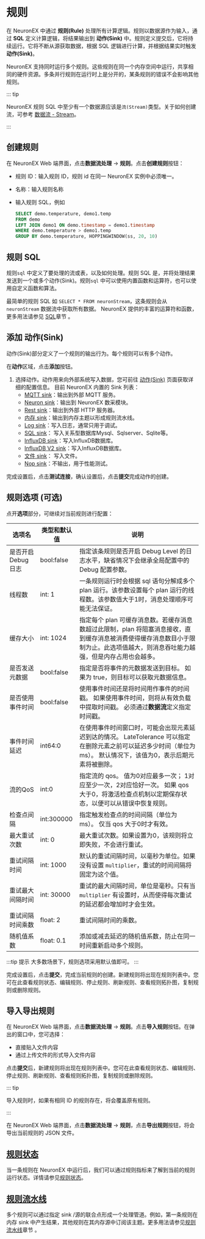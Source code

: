 # 规则


在 NeuronEX 中通过 **规则(Rule)** 处理所有计算逻辑。规则以数据源作为输入，通过 **SQL** 定义计算逻辑，将结果输出到 **动作(Sink)** 中。规则定义提交后，它将持续运行。它将不断从源获取数据，根据 SQL 逻辑进行计算，并根据结果实时触发 **动作(Sink)**。

NeuronEX 支持同时运行多个规则。这些规则在同一个内存空间中运行，共享相同的硬件资源。多条并行规则在运行时上是分开的，某条规则的错误不会影响其他规则。

::: tip

NeuronEX 规则 SQL 中至少有一个数据源应该是`流(Stream)`类型。关于如何创建流，可参考 [数据流 - Stream](./stream.md)。

:::


## 创建规则

在 NeuronEX Web 端界面，点击**数据流处理** -> **规则**。点击**创建规则**按钮：

- 规则 ID：输入规则 ID，规则 id 在同一 NeuronEX 实例中必须唯一。

- 名称：输入规则名称

- 输入规则 SQL，例如

  ```sql
  SELECT demo.temperature, demo1.temp
  FROM demo
  LEFT JOIN demo1 ON demo.timestamp = demo1.timestamp
  WHERE demo.temperature > demo1.temp
  GROUP BY demo.temperature, HOPPINGWINDOW(ss, 20, 10)
  ```

## 规则 SQL

规则`sql` 中定义了要处理的流或表，以及如何处理。规则 SQL 是，并将处理结果发送到一个或多个动作(Sink)。规则`sql` 中可以使用内置函数和运算符，也可以使用自定义函数和算法。

最简单的规则 SQL 如 `SELECT * FROM neuronStream`，这条规则会从 `neuronStream` 数据流中获取所有数据。 NeuronEX 提供的丰富的运算符和函数，更多用法请参见 [SQL](./sqls/overview.md)章节 。

## 添加 动作(Sink)

动作(Sink)部分定义了一个规则的输出行为。每个规则可以有多个动作。

在**动作**区域，点击**添加**按钮。

1. 选择动作。动作用来向外部系统写入数据，您可前往 [动作(Sink)](./sink/sink.md) 页面获取详细的配置信息。
   目前 NeuronEX 内置的 Sink 列表：
   - [MQTT sink](./sink/mqtt.md)：输出到外部 MQTT 服务。
   - [Neuron sink](./sink/neuron.md)：输出到 NeuronEX 数采模块。
   - [Rest sink](./sink/rest.md)：输出到外部 HTTP 服务器。
   - [内存 sink](./sink/memory.md)：输出到内存主题以形成规则流水线。
   - [Log sink](./sink/log.md)：写入日志，通常只用于调试。
   - [SQL sink](./sink/file.md)： 写入关系型数据库Mysql、Sqlserver、Sqlite等。
   - [InfluxDB sink](./sink/memory.md)：写入InfluxDB数据库。
   - [InfluxDB V2 sink](./sink/log.md)：写入InfluxDB数据库。
   - [文件 sink](./sink/file.md)： 写入文件。
   - [Nop sink](./sink/nop.md)：不输出，用于性能测试。
   <!-- - [Redis sink](./sink/redis.md): 写入 Redis。 -->
   <!-- - [Kafka sink](./sink/nop.md)：写入Kafka。   -->


完成设置后，点击**测试连接**，确认设置后，点击**提交**完成动作的创建。

## 规则选项 (可选)

点开**选项**部分，可继续对当前规则进行配置：

| 选项名                | 类型和默认值     | 说明                                                                                             |
|--------------------|------------|------------------------------------------------------------------------------------------------|
| 是否开启Debug日志              | bool:false | 指定该条规则是否开启 Debug Level 的日志水平，缺省情况下会继承全局配置中的 Debug 配置参数。                                        |
| 线程数        | int: 1     | 一条规则运行时会根据 sql 语句分解成多个 plan 运行。该参数设置每个 plan 运行的线程数。该参数值大于1时，消息处理顺序可能无法保证。                      |
| 缓存大小       | int: 1024  | 指定每个 plan 可缓存消息数。若缓存消息数超过此限制，plan 将阻塞消息接收，直到缓存消息被消费使得缓存消息数目小于限制为止。此选项值越大，则消息吞吐能力越强，但是内存占用也会越多。 |
| 是否发送元数据     | bool:false | 指定是否将事件的元数据发送到目标。 如果为 true，则目标可以获取元数据信息。                                                       |
| 是否使用事件时间        | bool:false | 使用事件时间还是将时间用作事件的时间戳。 如果使用事件时间，则将从有效负载中提取时间戳。 必须通过**数据流**定义指定时间戳。    |
| 事件时间延迟      | int64:0    | 在使用事件时间窗口时，可能会出现元素延迟到达的情况。 LateTolerance 可以指定在删除元素之前可以延迟多少时间（单位为 ms）。 默认情况下，该值为0，表示后期元素将被删除。   |
| 流的QoS                | int:0      | 指定流的 qos。 值为0对应最多一次； 1对应至少一次，2对应恰好一次。 如果 qos 大于0，将激活检查点机制以定期保存状态，以便可以从错误中恢复规则。                 |
| 检查点间隔 | int:300000 | 指定触发检查点的时间间隔（单位为 ms）。 仅当 qos 大于0时才有效。                                                          |
| 最大重试次数     | int: 0     | 最大重试次数。如果设置为0，该规则将立即失败，不会进行重试。                              |
| 重试间隔时间        | int: 1000  | 默认的重试间隔时间，以毫秒为单位。如果没有设置 `multiplier`，重试的时间间隔将固定为这个值。        |
| 重试最大间隔时间     | int: 30000 | 重试的最大间隔时间，单位是毫秒。只有当 `multiplier` 有设置时，从而使得每次重试的延迟都会增加时才会生效。 |
| 重试间隔时间乘数   | float: 2   | 重试间隔时间的乘数。                                                  |
| 随机值系数 | float: 0.1 | 添加或减去延迟的随机值系数，防止在同一时间重新启动多个规则。                              |


:::tip 提示
大多数场景下，规则选项采用默认值即可。
:::

完成设置后，点击**提交**，完成当前规则的创建。新建规则将出现在规则列表中。您可在此查看规则状态、编辑规则、停止规则、刷新规则、查看规则拓扑图，复制规则或删除规则。



## 导入导出规则

在 NeuronEX Web 端界面，点击**数据流处理** -> **规则**。点击**导入规则**按钮。在弹出的窗口中，您可选择：

- 直接贴入文件内容
- 通过上传文件的形式导入文件内容

点击**提交**后，新建规则将出现在规则列表中。您可在此查看规则状态、编辑规则、停止规则、刷新规则、查看规则拓扑图，复制规则或删除规则。

::: tip

导入规则时，如果有相同 ID 的规则存在，将会覆盖原有规则。

:::

在 NeuronEX Web 端界面，点击**数据流处理** -> **规则**，点击**导出规则**按钮，将会导出当前规则的 JSON 文件。

## [规则状态](./rule_status.md)

当一条规则在 NeuronEX 中运行后，我们可以通过规则指标来了解到当前的规则运行状态。详情请参见[规则状态](./rule_status.md)。

## [规则流水线](./rule_pipeline.md)

多个规则可以通过指定 sink /源的联合点形成一个处理管道。例如，第一条规则在内存 sink 中产生结果，其他规则在其内存源中订阅该主题。更多用法请参见[规则流水线](./rule_pipeline.md)章节 。


<!-- ## 文本创建规则

在 NeuronEX Web 端界面，点击**数据流处理** -> **规则**。点击**创建规则**按钮，点击右上角切换至文本模式。

规则由 JSON 定义，示例如下：

```json
{
  "id": "rule1",
  "name": "Test Condition",
  "graph": {
    "nodes": {
      "demo": {
        "type": "source",
        "nodeType": "mqtt",
        "props": {
          "datasource": "devices/+/messages"
        }
      },
      "humidityFilter": {
        "type": "operator",
        "nodeType": "filter",
        "props": {
          "expr": "humidity > 30"
        }
      },
      "logfunc": {
        "type": "operator",
        "nodeType": "function",
        "props": {
          "expr": "log(temperature) as log_temperature"
        }
      },
      "tempFilter": {
        "type": "operator",
        "nodeType": "filter",
        "props": {
          "expr": "log_temperature < 1.6"
        }
      },
      "pick": {
        "type": "operator",
        "nodeType": "pick",
        "props": {
          "fields": ["log_temperature as temp", "humidity"]
        }
      },
      "mqttout": {
        "type": "sink",
        "nodeType": "mqtt",
        "props": {
          "server": "tcp://${mqtt_srv}:1883",
          "topic": "devices/result"
        }
      }
    },
    "topo": {
      "sources": ["demo"],
      "edges": {
        "demo": ["humidityFilter"],
        "humidityFilter": ["logfunc"],
        "logfunc": ["tempFilter"],
        "tempFilter": ["pick"],
        "pick": ["mqttout"]
      }
    }
  }
}
``` -->